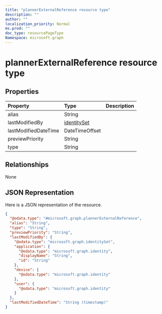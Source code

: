 ```yaml
---
title: "plannerExternalReference resource type"
description: ""
author: ""
localization_priority: Normal
ms.prod: ""
doc_type: resourcePageType
Namespace: microsoft.graph
---
```



# plannerExternalReference resource type



## Properties
|Property|Type|Description|
|:---|:---|:---|
|alias|String||
|lastModifiedBy|[identitySet](../resources/identitySet.md)||
|lastModifiedDateTime|DateTimeOffset||
|previewPriority|String||
|type|String||

## Relationships
None

## JSON Representation
Here is a JSON representation of the resource.
<!-- {
  "blockType": "resource",
  "@odata.type": "microsoft.graph.plannerExternalReference"
}
-->
``` json
{
  "@odata.type": "#microsoft.graph.plannerExternalReference",
  "alias": "String",
  "type": "String",
  "previewPriority": "String",
  "lastModifiedBy": {
    "@odata.type": "microsoft.graph.identitySet",
    "application": {
      "@odata.type": "microsoft.graph.identity",
      "displayName": "String",
      "id": "String"
    },
    "device": {
      "@odata.type": "microsoft.graph.identity"
    },
    "user": {
      "@odata.type": "microsoft.graph.identity"
    }
  },
  "lastModifiedDateTime": "String (timestamp)"
}
```

